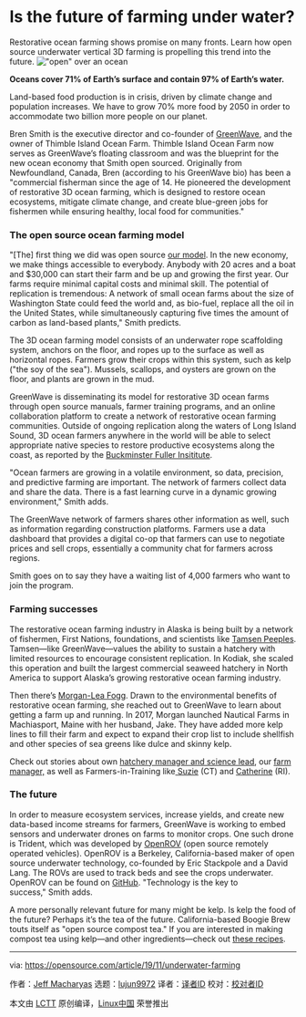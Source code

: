 [#]: collector: (lujun9972)
[#]: translator: ( )
[#]: reviewer: ( )
[#]: publisher: ( )
[#]: url: ( )
[#]: subject: (Is the future of farming under water?)
[#]: via: (https://opensource.com/article/19/11/underwater-farming)
[#]: author: (Jeff Macharyas https://opensource.com/users/jeffmacharyas)

Is the future of farming under water?
======
Restorative ocean farming shows promise on many fronts. Learn how open
source underwater vertical 3D farming is propelling this trend into the
future.
!["open" over an ocean][1]

**Oceans cover 71% of Earth’s surface and contain 97% of Earth’s water.**

Land-based food production is in crisis, driven by climate change and population increases. We have to grow 70% more food by 2050 in order to accommodate two billion more people on our planet.

Bren Smith is the executive director and co-founder of [GreenWave][2], and the owner of Thimble Island Ocean Farm. Thimble Island Ocean Farm now serves as GreenWave’s floating classroom and was the blueprint for the new ocean economy that Smith open sourced. Originally from Newfoundland, Canada, Bren (according to his GreenWave bio) has been a "commercial fisherman since the age of 14. He pioneered the development of restorative 3D ocean farming, which is designed to restore ocean ecosystems, mitigate climate change, and create blue-green jobs for fishermen while ensuring healthy, local food for communities."

### The open source ocean farming model

"[The] first thing we did was open source [our model][3]. In the new economy, we make things accessible to everybody. Anybody with 20 acres and a boat and $30,000 can start their farm and be up and growing the first year. Our farms require minimal capital costs and minimal skill. The potential of replication is tremendous: A network of small ocean farms about the size of Washington State could feed the world and, as bio-fuel, replace all the oil in the United States, while simultaneously capturing five times the amount of carbon as land-based plants," Smith predicts.

The 3D ocean farming model consists of an underwater rope scaffolding system, anchors on the floor, and ropes up to the surface as well as horizontal ropes. Farmers grow their crops within this system, such as kelp ("the soy of the sea"). Mussels, scallops, and oysters are grown on the floor, and plants are grown in the mud.

GreenWave is disseminating its model for restorative 3D ocean farms through open source manuals, farmer training programs, and an online collaboration platform to create a network of restorative ocean farming communities. Outside of ongoing replication along the waters of Long Island Sound, 3D ocean farmers anywhere in the world will be able to select appropriate native species to restore productive ecosystems along the coast, as reported by the [Buckminster Fuller Insititute][4].

"Ocean farmers are growing in a volatile environment, so data, precision, and predictive farming are important. The network of farmers collect data and share the data. There is a fast learning curve in a dynamic growing environment," Smith adds.

The GreenWave network of farmers shares other information as well, such as information regarding construction platforms. Farmers use a data dashboard that provides a digital co-op that farmers can use to negotiate prices and sell crops, essentially a community chat for farmers across regions.

Smith goes on to say they have a waiting list of 4,000 farmers who want to join the program.

### Farming successes

The restorative ocean farming industry in Alaska is being built by a network of fishermen, First Nations, foundations, and scientists like [Tamsen Peeples][5]. Tamsen—like GreenWave—values the ability to sustain a hatchery with limited resources to encourage consistent replication. In Kodiak, she scaled this operation and built the largest commercial seaweed hatchery in North America to support Alaska’s growing restorative ocean farming industry.

Then there’s [Morgan-Lea Fogg][6]. Drawn to the environmental benefits of restorative ocean farming, she reached out to GreenWave to learn about getting a farm up and running. In 2017, Morgan launched Nautical Farms in Machiasport, Maine with her husband, Jake. They have added more kelp lines to fill their farm and expect to expand their crop list to include shellfish and other species of sea greens like dulce and skinny kelp.

Check out stories about own [hatchery manager and science lead][7], our [farm manager,][8] as well as Farmers-in-Training like[ Suzie][9] (CT) and [Catherine][10] (RI).

### The future

In order to measure ecosystem services, increase yields, and create new data-based income streams for farmers, GreenWave is working to embed sensors and underwater drones on farms to monitor crops. One such drone is Trident, which was developed by [OpenROV][11] (open source remotely operated vehicles). OpenROV is a Berkeley, California-based maker of open source underwater technology, co-founded by Eric Stackpole and a David Lang. The ROVs are used to track beds and see the crops underwater. OpenROV can be found on [GitHub][12]. "Technology is the key to success," Smith adds.

A more personally relevant future for many might be kelp. Is kelp the food of the future? Perhaps it’s the tea of the future. California-based Boogie Brew touts itself as "open source compost tea." If you are interested in making compost tea using kelp—and other ingredients—check out [these recipes][13].

--------------------------------------------------------------------------------

via: https://opensource.com/article/19/11/underwater-farming

作者：[Jeff Macharyas][a]
选题：[lujun9972][b]
译者：[译者ID](https://github.com/译者ID)
校对：[校对者ID](https://github.com/校对者ID)

本文由 [LCTT](https://github.com/LCTT/TranslateProject) 原创编译，[Linux中国](https://linux.cn/) 荣誉推出

[a]: https://opensource.com/users/jeffmacharyas
[b]: https://github.com/lujun9972
[1]: https://opensource.com/sites/default/files/styles/image-full-size/public/lead-images/openocean.jpg?itok=plR3vdPe ("open" over an ocean)
[2]: https://www.greenwave.org/
[3]: https://www.greenwave.org/our-model
[4]: https://www.bfi.org/ideaindex/projects/2015/greenwave
[5]: https://www.greenwave.org/tamsen-peeples
[6]: https://www.greenwave.org/morgan-lea-fogg
[7]: https://www.greenwave.org/hatchery-team-ashley-hamilton-michelle-stephens
[8]: https://www.greenwave.org/jill-pegnataro
[9]: https://www.greenwave.org/suzie-flores
[10]: https://www.greenwave.org/catherine-puckett
[11]: https://en.wikipedia.org/wiki/OpenROV
[12]: https://github.com/openrov
[13]: https://www.boogiebrew.net/open-source-compost-tea/
